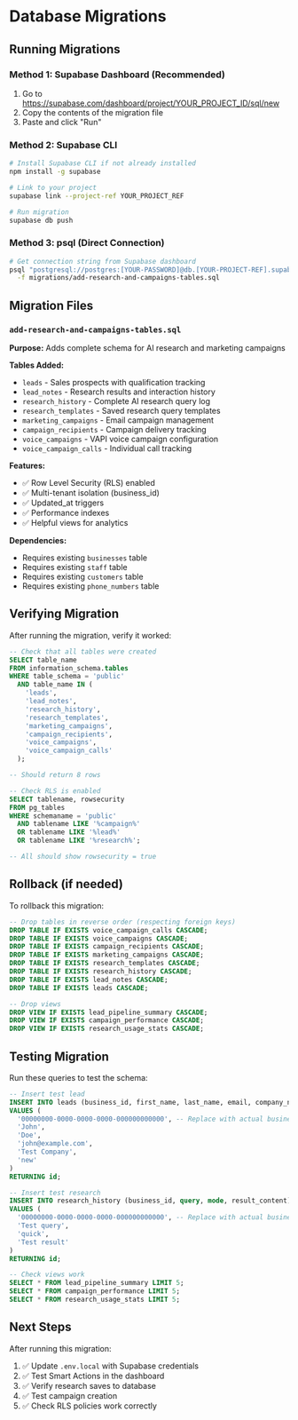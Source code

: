 # Database Migrations

## Running Migrations

### Method 1: Supabase Dashboard (Recommended)
1. Go to https://supabase.com/dashboard/project/YOUR_PROJECT_ID/sql/new
2. Copy the contents of the migration file
3. Paste and click "Run"

### Method 2: Supabase CLI
```bash
# Install Supabase CLI if not already installed
npm install -g supabase

# Link to your project
supabase link --project-ref YOUR_PROJECT_REF

# Run migration
supabase db push
```

### Method 3: psql (Direct Connection)
```bash
# Get connection string from Supabase dashboard
psql "postgresql://postgres:[YOUR-PASSWORD]@db.[YOUR-PROJECT-REF].supabase.co:5432/postgres" \
  -f migrations/add-research-and-campaigns-tables.sql
```

## Migration Files

### `add-research-and-campaigns-tables.sql`
**Purpose:** Adds complete schema for AI research and marketing campaigns

**Tables Added:**
- `leads` - Sales prospects with qualification tracking
- `lead_notes` - Research results and interaction history
- `research_history` - Complete AI research query log
- `research_templates` - Saved research query templates
- `marketing_campaigns` - Email campaign management
- `campaign_recipients` - Campaign delivery tracking
- `voice_campaigns` - VAPI voice campaign configuration
- `voice_campaign_calls` - Individual call tracking

**Features:**
- ✅ Row Level Security (RLS) enabled
- ✅ Multi-tenant isolation (business_id)
- ✅ Updated_at triggers
- ✅ Performance indexes
- ✅ Helpful views for analytics

**Dependencies:**
- Requires existing `businesses` table
- Requires existing `staff` table
- Requires existing `customers` table
- Requires existing `phone_numbers` table

## Verifying Migration

After running the migration, verify it worked:

```sql
-- Check that all tables were created
SELECT table_name
FROM information_schema.tables
WHERE table_schema = 'public'
  AND table_name IN (
    'leads',
    'lead_notes',
    'research_history',
    'research_templates',
    'marketing_campaigns',
    'campaign_recipients',
    'voice_campaigns',
    'voice_campaign_calls'
  );

-- Should return 8 rows

-- Check RLS is enabled
SELECT tablename, rowsecurity
FROM pg_tables
WHERE schemaname = 'public'
  AND tablename LIKE '%campaign%'
  OR tablename LIKE '%lead%'
  OR tablename LIKE '%research%';

-- All should show rowsecurity = true
```

## Rollback (if needed)

To rollback this migration:

```sql
-- Drop tables in reverse order (respecting foreign keys)
DROP TABLE IF EXISTS voice_campaign_calls CASCADE;
DROP TABLE IF EXISTS voice_campaigns CASCADE;
DROP TABLE IF EXISTS campaign_recipients CASCADE;
DROP TABLE IF EXISTS marketing_campaigns CASCADE;
DROP TABLE IF EXISTS research_templates CASCADE;
DROP TABLE IF EXISTS research_history CASCADE;
DROP TABLE IF EXISTS lead_notes CASCADE;
DROP TABLE IF EXISTS leads CASCADE;

-- Drop views
DROP VIEW IF EXISTS lead_pipeline_summary CASCADE;
DROP VIEW IF EXISTS campaign_performance CASCADE;
DROP VIEW IF EXISTS research_usage_stats CASCADE;
```

## Testing Migration

Run these queries to test the schema:

```sql
-- Insert test lead
INSERT INTO leads (business_id, first_name, last_name, email, company_name, lead_status)
VALUES (
  '00000000-0000-0000-0000-000000000000', -- Replace with actual business_id
  'John',
  'Doe',
  'john@example.com',
  'Test Company',
  'new'
)
RETURNING id;

-- Insert test research
INSERT INTO research_history (business_id, query, mode, result_content)
VALUES (
  '00000000-0000-0000-0000-000000000000', -- Replace with actual business_id
  'Test query',
  'quick',
  'Test result'
)
RETURNING id;

-- Check views work
SELECT * FROM lead_pipeline_summary LIMIT 5;
SELECT * FROM campaign_performance LIMIT 5;
SELECT * FROM research_usage_stats LIMIT 5;
```

## Next Steps

After running this migration:

1. ✅ Update `.env.local` with Supabase credentials
2. ✅ Test Smart Actions in the dashboard
3. ✅ Verify research saves to database
4. ✅ Test campaign creation
5. ✅ Check RLS policies work correctly
